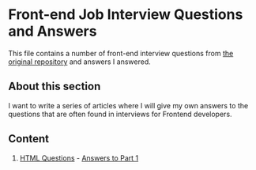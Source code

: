 # Front-end Job Interview Questions and Answers

This file contains a number of front-end interview questions from [the original repository](https://github.com/h5bp/Front-end-Developer-Interview-Questions) and answers I answered.

## About this section

I want to write a series of articles where I will give my own answers to the questions that are often found in interviews for Frontend developers.

## Content

1. [HTML Questions](https://github.com/utatti/Front-end-Developer-Interview-Questions-And-Answers#general-questions) - [Answers to Part 1](https://github.com/Alexandrshy/articles/tree/master/interview-questions/html-question-path-1)
